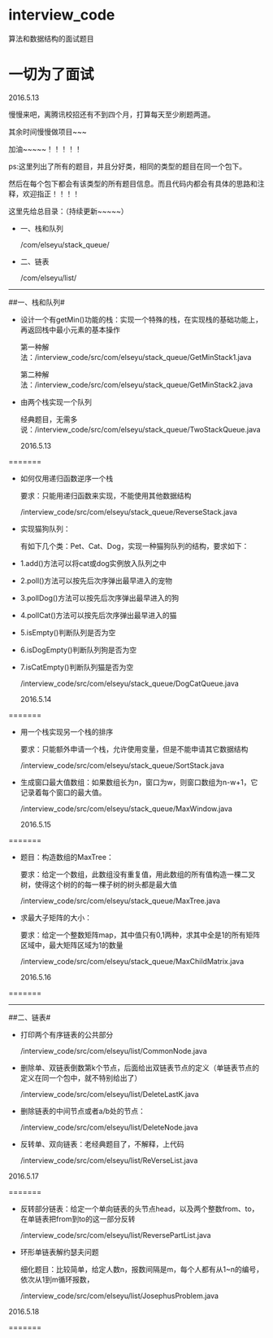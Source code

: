 # interview_code
算法和数据结构的面试题目
##
# 一切为了面试 #
2016.5.13

慢慢来吧，离腾讯校招还有不到四个月，打算每天至少刷题两道。

其余时间慢慢做项目~~~

加油~~~~~！！！！！

ps:这里列出了所有的题目，并且分好类，相同的类型的题目在同一个包下。

然后在每个包下都会有该类型的所有题目信息。而且代码内都会有具体的思路和注释，欢迎指正！！！！

这里先给总目录：（持续更新~~~~~）

- 一、栈和队列

	/com/elseyu/stack_queue/

- 二、链表

	/com/elseyu/list/

-----
##一、栈和队列#
- 设计一个有getMin()功能的栈：实现一个特殊的栈，在实现栈的基础功能上，再返回栈中最小元素的基本操作

	第一种解法：/interview_code/src/com/elseyu/stack_queue/GetMinStack1.java

	第二种解法：/interview_code/src/com/elseyu/stack_queue/GetMinStack2.java

- 由两个栈实现一个队列
	
	经典题目，无需多说：/interview_code/src/com/elseyu/stack_queue/TwoStackQueue.java
														
	2016.5.13

=======

-	如何仅用递归函数逆序一个栈
	
	要求：只能用递归函数来实现，不能使用其他数据结构

	/interview_code/src/com/elseyu/stack_queue/ReverseStack.java

-	实现猫狗队列：
	
	有如下几个类：Pet、Cat、Dog，实现一种猫狗队列的结构，要求如下：

 * 1.add()方法可以将cat或dog实例放入队列之中
 * 2.poll()方法可以按先后次序弹出最早进入的宠物
 * 3.pollDog()方法可以按先后次序弹出最早进入的狗
 * 4.pollCat()方法可以按先后次序弹出最早进入的猫
 * 5.isEmpty()判断队列是否为空
 * 6.isDogEmpty()判断队列狗是否为空
 * 7.isCatEmpty()判断队列猫是否为空

	/interview_code/src/com/elseyu/stack_queue/DogCatQueue.java

	2016.5.14

=======


- 用一个栈实现另一个栈的排序
	
	要求：只能额外申请一个栈，允许使用变量，但是不能申请其它数据结构 

	/interview_code/src/com/elseyu/stack_queue/SortStack.java

-	生成窗口最大值数组：如果数组长为n，窗口为w，则窗口数组为n-w+1，它记录着每个窗口的最大值。

	/interview_code/src/com/elseyu/stack_queue/MaxWindow.java

	2016.5.15

=======
 

- 题目：构造数组的MaxTree：

	要求：给定一个数组，此数组没有重复值，用此数组的所有值构造一棵二叉树，使得这个树的的每一棵子树的树头都是最大值

	/interview_code/src/com/elseyu/stack_queue/MaxTree.java

-	求最大子矩阵的大小：
	
	要求：给定一个整数矩阵map，其中值只有0,1两种，求其中全是1的所有矩阵区域中，最大矩阵区域为1的数量

	/interview_code/src/com/elseyu/stack_queue/MaxChildMatrix.java

	2016.5.16

=======

-----
##二、链表#

- 打印两个有序链表的公共部分

	/interview_code/src/com/elseyu/list/CommonNode.java

- 删除单、双链表倒数第k个节点，后面给出双链表节点的定义（单链表节点的定义在同一个包中，就不特别给出了）

	/interview_code/src/com/elseyu/list/DeleteLastK.java

- 删除链表的中间节点或者a/b处的节点：

	/interview_code/src/com/elseyu/list/DeleteNode.java

- 反转单、双向链表：老经典题目了，不解释，上代码

	/interview_code/src/com/elseyu/list/ReVerseList.java

2016.5.17

=======

- 反转部分链表：给定一个单向链表的头节点head，以及两个整数from、to，在单链表把from到to的这一部分反转

	/interview_code/src/com/elseyu/list/ReversePartList.java

-	环形单链表解约瑟夫问题

	细化题目：比较简单，给定人数n，报数间隔是m，每个人都有从1~n的编号，依次从1到m循环报数，

	/interview_code/src/com/elseyu/list/JosephusProblem.java

2016.5.18

=======